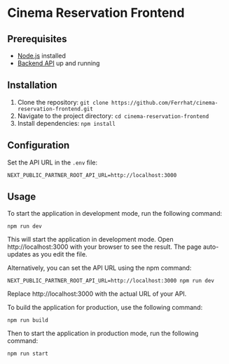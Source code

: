 # Cinema Reservation Frontend

## Prerequisites
- [Node.js](https://nodejs.org) installed
- [Backend API](https://github.com/Ferrhat/cinema-reservation-backend.git) up and running

## Installation
1. Clone the repository: `git clone https://github.com/Ferrhat/cinema-reservation-frontend.git`
2. Navigate to the project directory: `cd cinema-reservation-frontend`
3. Install dependencies: `npm install`

## Configuration
Set the API URL in the `.env` file:
```
NEXT_PUBLIC_PARTNER_ROOT_API_URL=http://localhost:3000
```

## Usage
To start the application in development mode, run the following command:
```
npm run dev
```

This will start the application in development mode. Open http://localhost:3000 with your browser to see the result. The page auto-updates as you edit the file.

Alternatively, you can set the API URL using the npm command:
```
NEXT_PUBLIC_PARTNER_ROOT_API_URL=http://localhost:3000 npm run dev
```

Replace http://localhost:3000 with the actual URL of your API.


To build the application for production, use the following command:
```
npm run build
```

Then to start the application in production mode, run the following command:
```
npm run start
```